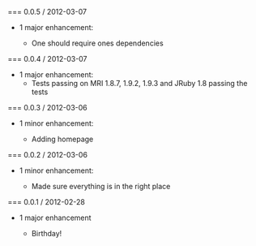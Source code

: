 === 0.0.5 / 2012-03-07

* 1 major enhancement:

  * One should require ones dependencies

=== 0.0.4 / 2012-03-07

* 1 major enhancement:
  * Tests passing on MRI 1.8.7, 1.9.2, 1.9.3 and JRuby 1.8 passing the tests

=== 0.0.3 / 2012-03-06

* 1 minor enhancement:

  * Adding homepage

=== 0.0.2 / 2012-03-06

* 1 minor enhancement:

  * Made sure everything is in the right place

=== 0.0.1 / 2012-02-28

* 1 major enhancement

  * Birthday!
